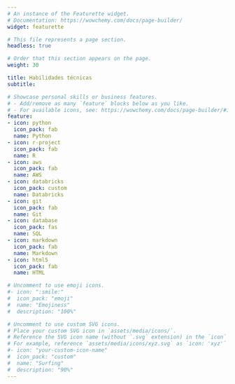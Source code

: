 ```yaml
---
# An instance of the Featurette widget.
# Documentation: https://wowchemy.com/docs/page-builder/
widget: featurette

# This file represents a page section.
headless: true

# Order that this section appears on the page.
weight: 30

title: Habilidades técnicas
subtitle:

# Showcase personal skills or business features.
# - Add/remove as many `feature` blocks below as you like.
# - For available icons, see: https://wowchemy.com/docs/page-builder/#icons
feature:
- icon: python
  icon_pack: fab
  name: Python
- icon: r-project
  icon_pack: fab
  name: R
- icon: aws
  icon_pack: fab
  name: AWS
- icon: databricks
  icon_pack: custom
  name: Databricks
- icon: git
  icon_pack: fab
  name: Git
- icon: database
  icon_pack: fas
  name: SQL
- icon: markdown
  icon_pack: fab
  name: Markdown
- icon: html5
  icon_pack: fab
  name: HTML

# Uncomment to use emoji icons.
#- icon: ":smile:"
#  icon_pack: "emoji"
#  name: "Emojiness"
#  description: "100%"  

# Uncomment to use custom SVG icons.
# Place your custom SVG icon in `assets/media/icons/`.
# Reference the SVG icon name (without `.svg` extension) in the `icon` field.
# For example, reference `assets/media/icons/xyz.svg` as `icon: 'xyz'`
#- icon: "your-custom-icon-name"
#  icon_pack: "custom"
#  name: "Surfing"
#  description: "90%"
---
```

